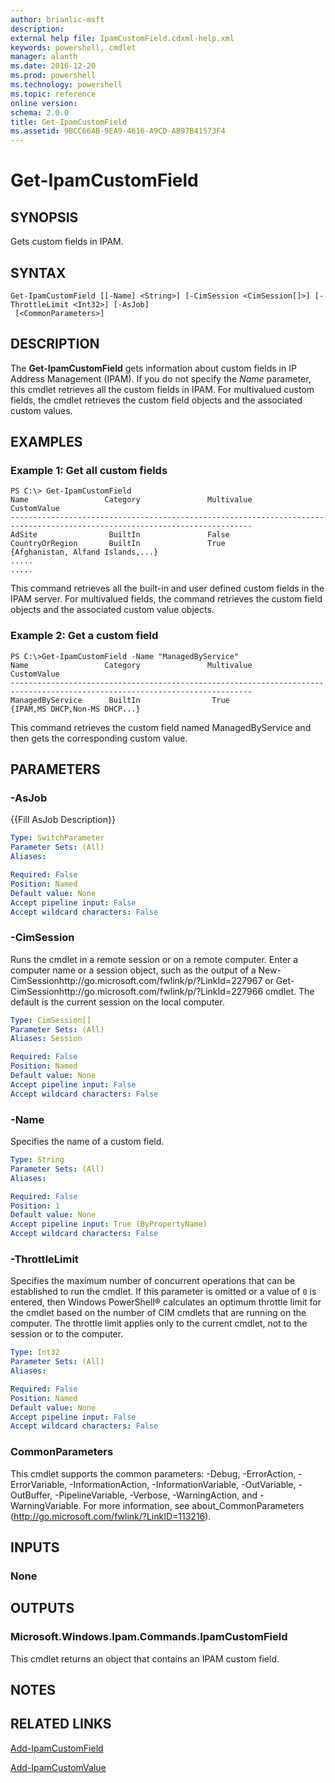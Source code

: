 ```yaml
---
author: brianlic-msft
description: 
external help file: IpamCustomField.cdxml-help.xml
keywords: powershell, cmdlet
manager: alanth
ms.date: 2016-12-20
ms.prod: powershell
ms.technology: powershell
ms.topic: reference
online version: 
schema: 2.0.0
title: Get-IpamCustomField
ms.assetid: 9BCC66AB-9EA9-4616-A9CD-AB97B41573F4
---
```


# Get-IpamCustomField

## SYNOPSIS
Gets custom fields in IPAM.

## SYNTAX

```
Get-IpamCustomField [[-Name] <String>] [-CimSession <CimSession[]>] [-ThrottleLimit <Int32>] [-AsJob]
 [<CommonParameters>]
```

## DESCRIPTION
The **Get-IpamCustomField** gets information about custom fields in IP Address Management (IPAM).
If you do not specify the *Name* parameter, this cmdlet retrieves all the custom fields in IPAM.
For multivalued custom fields, the cmdlet retrieves the custom field objects and the associated custom values.

## EXAMPLES

### Example 1: Get all custom fields
```
PS C:\> Get-IpamCustomField
Name                 Category               Multivalue          CustomValue 
---------------------------------------------------------------------------------------------------------------------------- 
AdSite                BuiltIn               False 
CountryOrRegion       BuiltIn               True                {Afghanistan, Alfand Islands,...} 
..... 
.....
```

This command retrieves all the built-in and user defined custom fields in the IPAM server.
For multivalued fields, the command retrieves the custom field objects and the associated custom value objects.

### Example 2: Get a custom field
```
PS C:\>Get-IpamCustomField -Name "ManagedByService"
Name                 Category               Multivalue          CustomValue 
---------------------------------------------------------------------------------------------------------------------------- 
ManagedByService      BuiltIn                True               {IPAM,MS DHCP,Non-MS DHCP...}
```

This command retrieves the custom field named ManagedByService and then gets the corresponding custom value.

## PARAMETERS

### -AsJob
{{Fill AsJob Description}}

```yaml
Type: SwitchParameter
Parameter Sets: (All)
Aliases: 

Required: False
Position: Named
Default value: None
Accept pipeline input: False
Accept wildcard characters: False
```

### -CimSession
Runs the cmdlet in a remote session or on a remote computer.
Enter a computer name or a session object, such as the output of a New-CimSessionhttp://go.microsoft.com/fwlink/p/?LinkId=227967 or Get-CimSessionhttp://go.microsoft.com/fwlink/p/?LinkId=227966 cmdlet.
The default is the current session on the local computer.

```yaml
Type: CimSession[]
Parameter Sets: (All)
Aliases: Session

Required: False
Position: Named
Default value: None
Accept pipeline input: False
Accept wildcard characters: False
```

### -Name
Specifies the name of a custom field.

```yaml
Type: String
Parameter Sets: (All)
Aliases: 

Required: False
Position: 1
Default value: None
Accept pipeline input: True (ByPropertyName)
Accept wildcard characters: False
```

### -ThrottleLimit
Specifies the maximum number of concurrent operations that can be established to run the cmdlet.
If this parameter is omitted or a value of `0` is entered, then Windows PowerShell® calculates an optimum throttle limit for the cmdlet based on the number of CIM cmdlets that are running on the computer.
The throttle limit applies only to the current cmdlet, not to the session or to the computer.

```yaml
Type: Int32
Parameter Sets: (All)
Aliases: 

Required: False
Position: Named
Default value: None
Accept pipeline input: False
Accept wildcard characters: False
```

### CommonParameters
This cmdlet supports the common parameters: -Debug, -ErrorAction, -ErrorVariable, -InformationAction, -InformationVariable, -OutVariable, -OutBuffer, -PipelineVariable, -Verbose, -WarningAction, and -WarningVariable. For more information, see about_CommonParameters (http://go.microsoft.com/fwlink/?LinkID=113216).

## INPUTS

### None

## OUTPUTS

### Microsoft.Windows.Ipam.Commands.IpamCustomField
This cmdlet returns an object that contains an IPAM custom field.

## NOTES

## RELATED LINKS

[Add-IpamCustomField](./Add-IpamCustomField.md)

[Add-IpamCustomValue](./Add-IpamCustomValue.md)


